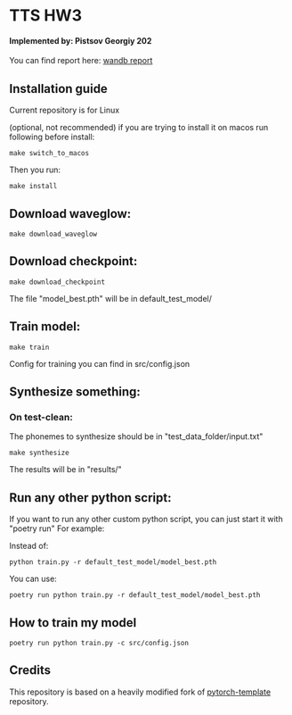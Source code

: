 # TTS HW3
#### Implemented by: Pistsov Georgiy 202

You can find report here: [wandb report](https://wandb.ai/goshanice/ss_project/reports/-DLA-TTS-Homework--Vmlldzo1OTQ4MTQz?accessToken=724noxivesjdk0w1rkq4ad9e9pbeby2hsytbnerniy4277j3lpfkkal3asjhkkt7)

## Installation guide

Current repository is for Linux

(optional, not recommended) if you are trying to install it on macos run following before install:
```shell
make switch_to_macos
```

Then you run:

```shell
make install
```

## Download waveglow:

```shell
make download_waveglow
```

## Download checkpoint:

```shell
make download_checkpoint
```
The file "model_best.pth" will be in default_test_model/

## Train model:

```shell
make train
```
Config for training you can find in src/config.json


## Synthesize something:

### On test-clean:

The phonemes to synthesize should be in "test_data_folder/input.txt"

```shell
make synthesize
```

The results will be in "results/"


## Run any other python script:

If you want to run any other custom python script, you can just start it with "poetry run"
For example:

Instead of:

```shell
python train.py -r default_test_model/model_best.pth
```

You can use:

```shell
poetry run python train.py -r default_test_model/model_best.pth
```

## How to train my model

```shell
poetry run python train.py -c src/config.json
```

## Credits

This repository is based on a heavily modified fork
of [pytorch-template](https://github.com/victoresque/pytorch-template) repository.